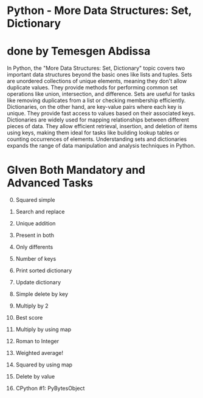 #  Python - More Data Structures: Set, Dictionary
# done by Temesgen Abdissa
In Python, the "More Data Structures: Set, Dictionary" topic covers two important data structures beyond the basic ones like lists and tuples. Sets are unordered collections of unique elements, meaning they don't allow duplicate values. They provide methods for performing common set operations like union, intersection, and difference. Sets are useful for tasks like removing duplicates from a list or checking membership efficiently. Dictionaries, on the other hand, are key-value pairs where each key is unique. They provide fast access to values based on their associated keys. Dictionaries are widely used for mapping relationships between different pieces of data. They allow efficient retrieval, insertion, and deletion of items using keys, making them ideal for tasks like building lookup tables or counting occurrences of elements. Understanding sets and dictionaries expands the range of data manipulation and analysis techniques in Python.

# GIven Both  Mandatory and Advanced Tasks 

0. Squared simple

1. Search and replace

2. Unique addition

3. Present in both

4. Only differents

5. Number of keys

6. Print sorted dictionary

7. Update dictionary

8. Simple delete by key

9. Multiply by 2

10. Best score

11. Multiply by using map

12. Roman to Integer

13. Weighted average!

14. Squared by using map

15. Delete by value

16. CPython #1: PyBytesObject


